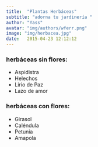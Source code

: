 ```yaml
---
title:  "Plantas Herbáceas"
subtitle: "adorna tu jardinería "
author: "Yass"
avatar: "img/authors/wferr.png"
image: "img/herbacea.jpg"
date:   2015-04-23 12:12:12
---
```


### herbáceas sin flores:
- Aspidistra
- Helechos
- Lirio de Paz
- Lazo de amor


### herbáceas con flores:
- Girasol
- Caléndula
- Petunia
- Amapola

